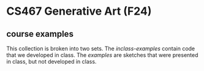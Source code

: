 # CS467 Generative Art (F24)
## course examples


This collection is broken into two sets. The _inclass-examples_ contain code that we developed in class. The _examples_ are sketches that were presented in class, but not developed in class.
